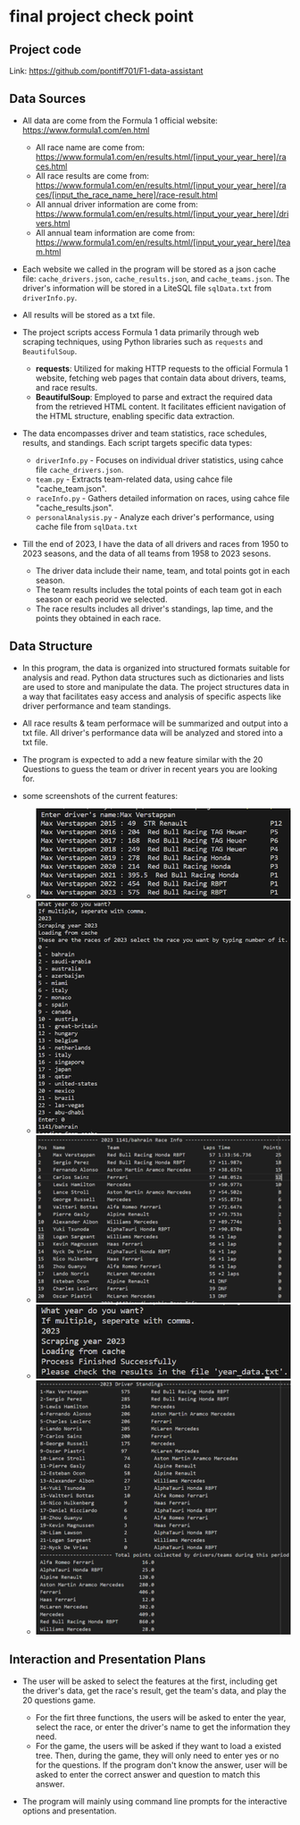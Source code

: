 # final project check point

## Project code

Link: https://github.com/pontiff701/F1-data-assistant

## Data Sources

* All data are come from the Formula 1 official website: https://www.formula1.com/en.html

    - All race name are come from: https://www.formula1.com/en/results.html/[input_your_year_here]/races.html
    - All race results are come from: https://www.formula1.com/en/results.html/[input_your_year_here]/races/[input_the_race_name_here]/race-result.html
    - All annual driver information are come from: https://www.formula1.com/en/results.html/[input_your_year_here]/drivers.html  
    - All annual team information are come from: https://www.formula1.com/en/results.html/[input_your_year_here]/team.html

* Each website we called in the program will be stored as a json cache file: `cache_drivers.json`, `cache_results.json`, and `cache_teams.json`. The driver's information will be stored in a LiteSQL file `sqlData.txt` from `driverInfo.py`.
* All results will be stored as a txt file.


* The project scripts access Formula 1 data primarily through web scraping techniques, using Python libraries such as `requests` and `BeautifulSoup`.

    - **requests**: Utilized for making HTTP requests to the official Formula 1 website, fetching web pages that contain data about drivers, teams, and race results.
    - **BeautifulSoup**: Employed to parse and extract the required data from the retrieved HTML content. It facilitates efficient navigation of the HTML structure, enabling specific data extraction.

* The data encompasses driver and team statistics, race schedules, results, and standings. Each script targets specific data types:
    - `driverInfo.py` - Focuses on individual driver statistics, using cahce file `cache_drivers.json`.
    - `team.py` - Extracts team-related data, using cahce file "cache_team.json".
    - `raceInfo.py` - Gathers detailed information on races, using cahce file "cache_results.json".
    - `personalAnalysis.py` - Analyze each driver's performance, using cache file  from `sqlData.txt`
* Till the end of 2023, I have the data of all drivers and races from 1950 to 2023 seasons, and the data of all teams from 1958 to 2023 sesons.
    - The driver data include their name, team, and total points got in each season.
    - The team results includes the total points of each team got in each season or each peorid we selected.
    - The race results includes all driver's standings, lap time, and the points they obtained in each race.

## Data Structure

* In this program, the data is organized into structured formats suitable for analysis and read. Python data structures such as dictionaries and lists are used to store and manipulate the data. The project structures data in a way that facilitates easy access and analysis of specific aspects like driver performance and team standings.
* All race results & team performace will be summarized and output into a txt file. All driver's performance data will be analyzed and stored into a txt file.
* The program is expected to add a new feature similar with the 20 Questions to guess the team or driver in recent years you are looking for.

* some screenshots of the current features:
    - ![personal analysis](image.png)
    - ![race name](image-1.png)
    - ![race results](image-2.png)
    - ![driver results](image-3.png)
    - ![annual data](image-4.png)

## Interaction and Presentation Plans

* The user will be asked to select the features at the first, including get the driver's data, get the race's result, get the team's data, and play the 20 questions game.
    - For the firt three functions, the users will be asked to enter the year, select the race, or enter the driver's name to get the information they need.
    - For the game, the users will be asked if they want to load a existed tree. Then, during the game, they will only need to enter yes or no for the questions. If the program don't know the answer, user will be asked to enter the correct answer and question to match this answer.

* The program will mainly using command line prompts for the interactive options and presentation.